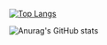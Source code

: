 [![Top Langs](https://github-readme-stats.vercel.app/api/top-langs/?username=kmahara&layout=compact)](https://github.com/anuraghazra/github-readme-stats)

![Anurag's GitHub stats](https://github-readme-stats.vercel.app/api?username=kmahara&show_icons=true)
